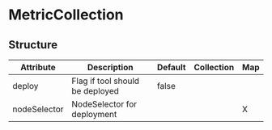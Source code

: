 # MetricCollection 
 

## Structure 
 

| Attribute    | Description                      | Default | Collection | Map  |
| ------------ | -------------------------------- | ------- | ---------- | ---  |
| deploy       | Flag if tool should be deployed  |  false  |            |      |
| nodeSelector | NodeSelector for deployment      |         |            | X    |